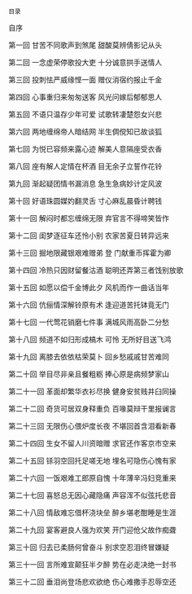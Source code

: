     目录 

 自序

 第一回 甘苦不同歌声到煞尾 甜酸莫辨倩影记从头

 第二回 一念虚荣停歌投大吏 十分诚意拱手送情人

 第三回 投刺怯严威缘悭一面 赠仪消宿约报止千金

 第四回 心事重归来匆匆送客 风光问嫁后郁郁思人

 第五回 不语只温存少年可爱 试歌转凄楚怨女兴悲

 第六回 两地缠绵帝人暗结网 半生倜傥知已故谈狐

 第七回 为悦已容频来露心迹 解美人意隔座受衣香

 第八回 座有解人定情在杯酒 目无余子立誓作花铃

 第九回 渐起疑团情书漏消息 急生急病妙计定风波

 第十回 好语珠圆媒妁翻灵舌 寸心麻乱晨昏计聘钱

 第十一回 解闷时都忘缠绵无限 弃官言不得啼笑皆作

 第十二回 闺梦逐征车还怜小别 农家苦夏日转异远来

 第十三回 掘地限藏银艰难赠弟 登 门献重币挥霍为卿

 第十四回 冷热只因财留餐沽酒 聪明还弄第三者饯别放歌

 第十五回 如愿以偿千金博此夕 风机而作一曲话当年

 第十六回 伉俪情深解铃原有术 逢迎道苦托钵竟无门

 第十七回 一代莺花销磨七件事 满城风雨高卧二分愁

 第十八回 频道不如归形成槁木 可怜 无所好目送飞鸿

 第十九回 离膝去依依枯荣莫卜 回乡愁戚戚甘苦难同

 第二十回 举目尽非亲且餐粗粝 捧心原是病频梦家山

 第二十一回 革面却繁华衣衫尽换 健身安贫贱井臼同操

 第二十二回 奇货可居双身释重负 百喙莫辩干里报谰言

 第二十三回 无限伤心偎炉度长夜 不堪回首含泪看新春

 第二十四回 生女不留人川资暗赠 求官还作客京市空来

 第二十五回 铩羽空回托足嗟无地 埋名可隐伤心愧有家

 第二十六回 一饭艰难工郎原自愧 十年薄辛冯妇竞重来

 第二十七回 喜怒总无因心藏隐痛 声容浑不似弦托悲音

 第二十八回 情敌难忘借杯浇块垒 醉乡堪老酣睡是生涯

 第二十九回 宴客避良人强为欢笑 开门迎伧父故作痴聋

 第三十回 归去已柔肠何曾奋斗 别求空忍泪终冒嫌疑

 第三十一回 言所难宣颠狂半夕醉 势在必走决绝一封书

 第三十二回 垂泪尚登场悲欢欲绝 伤心难撒手忍辱空还

